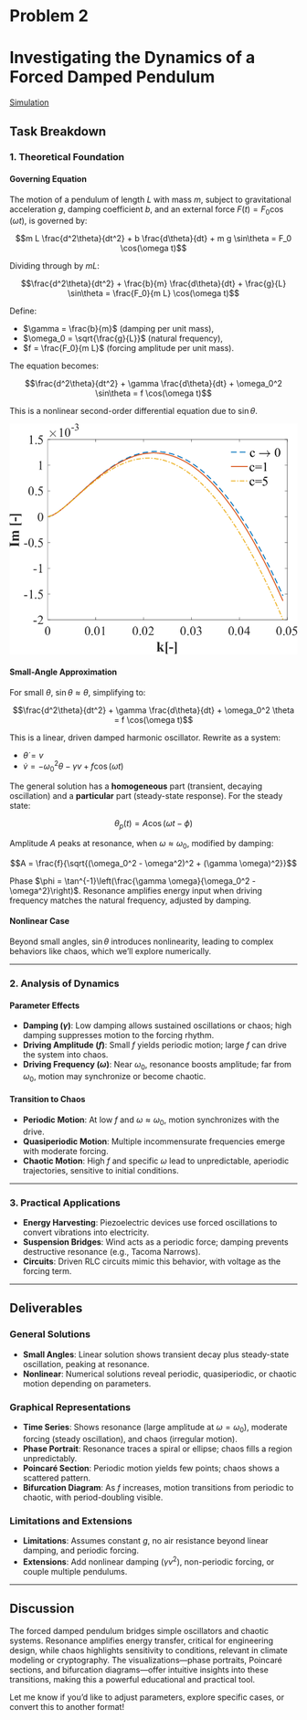 # Problem 2

# Investigating the Dynamics of a Forced Damped Pendulum


[Simulation](Problem_2.html)


## Task Breakdown

### 1. Theoretical Foundation

#### Governing Equation
The motion of a pendulum of length $L$ with mass $m$, subject to gravitational acceleration $g$, damping coefficient $b$, and an external force $F(t) = F_0 \cos(\omega t)$, is governed by:

$$m L \frac{d^2\theta}{dt^2} + b \frac{d\theta}{dt} + m g \sin\theta = F_0 \cos(\omega t)$$

Dividing through by $m L$:

$$\frac{d^2\theta}{dt^2} + \frac{b}{m} \frac{d\theta}{dt} + \frac{g}{L} \sin\theta = \frac{F_0}{m L} \cos(\omega t)$$

Define:

- $\gamma = \frac{b}{m}$ (damping per unit mass),
- $\omega_0 = \sqrt{\frac{g}{L}}$ (natural frequency),
- $f = \frac{F_0}{m L}$ (forcing amplitude per unit mass).

The equation becomes:

$$\frac{d^2\theta}{dt^2} + \gamma \frac{d\theta}{dt} + \omega_0^2 \sin\theta = f \cos(\omega t)$$

This is a nonlinear second-order differential equation due to $\sin\theta$.

![alt text](maginary-part-of-the-homogeneous-governing-equation-AR-10-1.png)


#### Small-Angle Approximation

For small $\theta$, $\sin\theta \approx \theta$, simplifying to:

$$\frac{d^2\theta}{dt^2} + \gamma \frac{d\theta}{dt} + \omega_0^2 \theta = f \cos(\omega t)$$

This is a linear, driven damped harmonic oscillator. Rewrite as a system:

- $\dot{\theta} = v$
- $\dot{v} = -\omega_0^2 \theta - \gamma v + f \cos(\omega t)$

The general solution has a **homogeneous** part (transient, decaying oscillation) and a **particular** part (steady-state response). For the steady state:

$$\theta_p(t) = A \cos(\omega t - \phi)$$

Amplitude $A$ peaks at resonance, when $\omega \approx \omega_0$, modified by damping:

$$A = \frac{f}{\sqrt{(\omega_0^2 - \omega^2)^2 + (\gamma \omega)^2}}$$

Phase $\phi = \tan^{-1}\left(\frac{\gamma \omega}{\omega_0^2 - \omega^2}\right)$. Resonance amplifies energy input when driving frequency matches the natural frequency, adjusted by damping.

#### Nonlinear Case
Beyond small angles, $\sin\theta$ introduces nonlinearity, leading to complex behaviors like chaos, which we’ll explore numerically.



---

### 2. Analysis of Dynamics

#### Parameter Effects
- **Damping ($\gamma$)**: Low damping allows sustained oscillations or chaos; high damping suppresses motion to the forcing rhythm.
- **Driving Amplitude ($f$)**: Small $f$ yields periodic motion; large $f$ can drive the system into chaos.
- **Driving Frequency ($\omega$)**: Near $\omega_0$, resonance boosts amplitude; far from $\omega_0$, motion may synchronize or become chaotic.

#### Transition to Chaos
- **Periodic Motion**: At low $f$ and $\omega \approx \omega_0$, motion synchronizes with the drive.
- **Quasiperiodic Motion**: Multiple incommensurate frequencies emerge with moderate forcing.
- **Chaotic Motion**: High $f$ and specific $\omega$ lead to unpredictable, aperiodic trajectories, sensitive to initial conditions.

---

### 3. Practical Applications
- **Energy Harvesting**: Piezoelectric devices use forced oscillations to convert vibrations into electricity.
- **Suspension Bridges**: Wind acts as a periodic force; damping prevents destructive resonance (e.g., Tacoma Narrows).
- **Circuits**: Driven RLC circuits mimic this behavior, with voltage as the forcing term.

---


## Deliverables

### General Solutions
- **Small Angles**: Linear solution shows transient decay plus steady-state oscillation, peaking at resonance.
- **Nonlinear**: Numerical solutions reveal periodic, quasiperiodic, or chaotic motion depending on parameters.

### Graphical Representations
- **Time Series**: Shows resonance (large amplitude at $\omega = \omega_0$), moderate forcing (steady oscillation), and chaos (irregular motion).
- **Phase Portrait**: Resonance traces a spiral or ellipse; chaos fills a region unpredictably.
- **Poincaré Section**: Periodic motion yields few points; chaos shows a scattered pattern.
- **Bifurcation Diagram**: As $f$ increases, motion transitions from periodic to chaotic, with period-doubling visible.

### Limitations and Extensions
- **Limitations**: Assumes constant $g$, no air resistance beyond linear damping, and periodic forcing.
- **Extensions**: Add nonlinear damping ($\gamma v^2$), non-periodic forcing, or couple multiple pendulums.

---

## Discussion
The forced damped pendulum bridges simple oscillators and chaotic systems. Resonance amplifies energy transfer, critical for engineering design, while chaos highlights sensitivity to conditions, relevant in climate modeling or cryptography. The visualizations—phase portraits, Poincaré sections, and bifurcation diagrams—offer intuitive insights into these transitions, making this a powerful educational and practical tool.

Let me know if you’d like to adjust parameters, explore specific cases, or convert this to another format!
